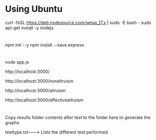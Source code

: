 # Using Ubuntu
curl -fsSL https://deb.nodesource.com/setup_17.x | sudo -E bash -
sudo apt-get install -y nodejs

# #########################################
npm init --y
npm install --save express

# ##########################################
node app.js

http://localhost:3000/

http://localhost:3000/nonaltruism

http://localhost:3000/altruism

http://localhost:3000/effectivealtruism

# ############################################

Copy results folder contents after test to the folder here to generate the graphs

testtype.txt---> Lists the different test performed